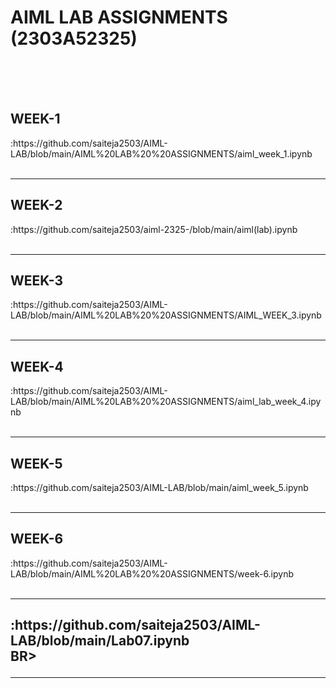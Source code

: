  <H1>AIML LAB ASSIGNMENTS (2303A52325)</H1>
 <BR><BR>
 <BR>
 
 <H2>WEEK-1</H2>:https://github.com/saiteja2503/AIML-LAB/blob/main/AIML%20LAB%20%20ASSIGNMENTS/aiml_week_1.ipynb
<BR><BR>
<HR>

 <H2>WEEK-2</H2>:https://github.com/saiteja2503/aiml-2325-/blob/main/aiml(lab).ipynb
<BR><BR>
<HR>

<H2>WEEK-3</H2>:https://github.com/saiteja2503/AIML-LAB/blob/main/AIML%20LAB%20%20ASSIGNMENTS/AIML_WEEK_3.ipynb
<BR><BR>
<HR>

<H2>WEEK-4</H2>:https://github.com/saiteja2503/AIML-LAB/blob/main/AIML%20LAB%20%20ASSIGNMENTS/aiml_lab_week_4.ipynb
<BR><BR>
<HR>

<H2>WEEK-5</H2>:https://github.com/saiteja2503/AIML-LAB/blob/main/aiml_week_5.ipynb
<BR><BR>
<HR>

<H2>WEEK-6</H2>:https://github.com/saiteja2503/AIML-LAB/blob/main/AIML%20LAB%20%20ASSIGNMENTS/week-6.ipynb
<BR><BR>
<HR>

<H2><Week-7</H2>:https://github.com/saiteja2503/AIML-LAB/blob/main/Lab07.ipynb
<BR>BR>
<HR>


